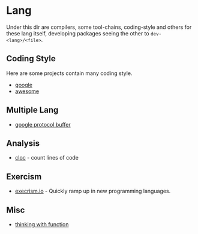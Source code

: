 # Lang

Under this dir are compilers, some tool-chains, coding-style and others for these lang itself,
developing packages seeing the other to `dev-<lang>/<file>`.

## Coding Style

Here are some projects contain many coding style.

- [google](https://github.com/google/styleguide)
- [awesome](https://github.com/kciter/awesome-style-guide)

## Multiple Lang

- [google protocol buffer](https://developers.google.com/protocol-buffers/)

## Analysis

- [cloc](https://github.com/AlDanial/cloc) - count lines of code

## Exercism

- [execrism.io](https://github.com/exercism/exercism.io) - Quickly ramp up in new programming languages.

## Misc

- [thinking with function](https://github.com/jwiegley/thinking-with-functions)
